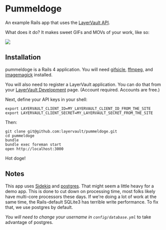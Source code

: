 # Pummeldoge

An example Rails app that uses the [LayerVault API](https://developers.layervault.com).

What does it do? It makes sweet GIFs and MOVs of your work, like so:

![](https://f.cloud.github.com/assets/47004/1696657/1fb2ed20-5ec8-11e3-9487-5a2c28d1b427.gif)

## Installation

pummeldoge is a Rails 4 application. You will need [gifsicle](http://www.lcdf.org/gifsicle/),
[ffmpeg](https://trac.ffmpeg.org/wiki/MacOSXCompilationGuide),
and [imagemagick](http://stackoverflow.com/questions/7053996/how-do-i-install-imagemagick-with-homebrew) installed.

You will also need to register a LayerVault application. You can do that from your [LayerVault Development](https://layervault.com/settings/development) page.
(Account required. Accounts are free.)

Next, define your API keys in your shell:

```
export LAYERVAULT_CLIENT_ID=MY_LAYERVAULT_CLIENT_ID_FROM_THE_SITE
export LAYERVAULT_CLIENT_SECRET=MY_LAYERVAULT_SECRET_FROM_THE_SITE
```

Then:

```
git clone git@github.com:layervault/pummeldoge.git
cd pummeldoge
bundle
bundle exec foreman start
open http://localhost:3000
```

Hot doge!

## Notes

This app uses [Sidekiq](https://github.com/mperham/sidekiq) and [postgres](http://www.postgresql.org/).
That might seem a little heavy for a demo app. This is done to cut down on processing time,
most folks likely have multi-core processors these days. If we're doing a lot of work at the same time,
the Rails-default SQLite3 has terrible write performance. To fix that, we use postgres by default.

*You will need to change your username in `config/database.yml`* to take advantage of postgres.
